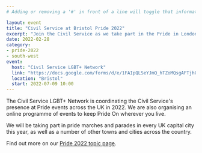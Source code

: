 ```yaml
---
# Adding or removing a '#' in front of a line will toggle that information off and on from being processed. 

layout: event
title: "Civil Service at Bristol Pride 2022"
excerpt: "Join the Civil Service as we take part in the Pride in London parade."
date: 2022-02-28
category: 
- pride-2022
- south-west
event:
  host: "Civil Service LGBT+ Network"
  link: "https://docs.google.com/forms/d/e/1FAIpQLSeYJmQ_hTZoMQsgAFTjhONCPNBYGJi0VUNCJYVt1r-NbWpw8Q/viewform?usp=sf_link"
  location: "Bristol"
  start: 2022-07-09 10:00
---
```


The Civil Service LGBT+ Network is coordinating the Civil Service's presence at Pride events across the UK in 2022. We are also organising an online programme of events to keep Pride On wherever you live.

We will be taking part in pride marches and parades in every UK capital city this year, as well as a number of other towns and cities across the country.

Find out more on our [Pride 2022 topic page](/pride-2022).
